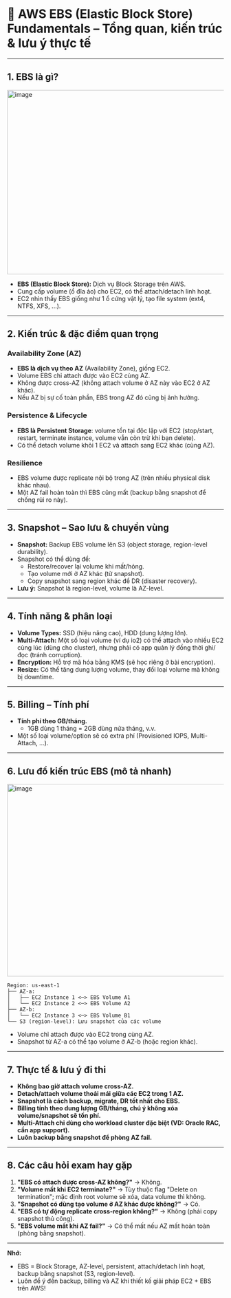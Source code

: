 # 💽 AWS EBS (Elastic Block Store) Fundamentals – Tổng quan, kiến trúc & lưu ý thực tế

---

## 1. EBS là gì?

<img width="852" height="429" alt="image" src="https://github.com/user-attachments/assets/28211147-60ff-43fd-8a79-308edbfc8699" />

- **EBS (Elastic Block Store):** Dịch vụ Block Storage trên AWS.
- Cung cấp volume (ổ đĩa ảo) cho EC2, có thể attach/detach linh hoạt.
- EC2 nhìn thấy EBS giống như 1 ổ cứng vật lý, tạo file system (ext4, NTFS, XFS, ...).

---

## 2. Kiến trúc & đặc điểm quan trọng

### **Availability Zone (AZ)**
- **EBS là dịch vụ theo AZ** (Availability Zone), giống EC2.
- Volume EBS chỉ attach được vào EC2 cùng AZ.
- Không được cross-AZ (không attach volume ở AZ này vào EC2 ở AZ khác).
- Nếu AZ bị sự cố toàn phần, EBS trong AZ đó cũng bị ảnh hưởng.

### **Persistence & Lifecycle**
- **EBS là Persistent Storage**: volume tồn tại độc lập với EC2 (stop/start, restart, terminate instance, volume vẫn còn trừ khi bạn delete).
- Có thể detach volume khỏi 1 EC2 và attach sang EC2 khác (cùng AZ).

### **Resilience**
- EBS volume được replicate nội bộ trong AZ (trên nhiều physical disk khác nhau).
- Một AZ fail hoàn toàn thì EBS cũng mất (backup bằng snapshot để chống rủi ro này).

---

## 3. Snapshot – Sao lưu & chuyển vùng

- **Snapshot:** Backup EBS volume lên S3 (object storage, region-level durability).
- Snapshot có thể dùng để:
  - Restore/recover lại volume khi mất/hỏng.
  - Tạo volume mới ở AZ khác (từ snapshot).
  - Copy snapshot sang region khác để DR (disaster recovery).
- **Lưu ý:** Snapshot là region-level, volume là AZ-level.

---

## 4. Tính năng & phân loại

- **Volume Types:** SSD (hiệu năng cao), HDD (dung lượng lớn).
- **Multi-Attach:** Một số loại volume (ví dụ io2) có thể attach vào nhiều EC2 cùng lúc (dùng cho cluster), nhưng phải có app quản lý đồng thời ghi/đọc (tránh corruption).
- **Encryption:** Hỗ trợ mã hóa bằng KMS (sẽ học riêng ở bài encryption).
- **Resize:** Có thể tăng dung lượng volume, thay đổi loại volume mà không bị downtime.

---

## 5. Billing – Tính phí

- **Tính phí theo GB/tháng.**
  - 1GB dùng 1 tháng = 2GB dùng nửa tháng, v.v.
- Một số loại volume/option sẽ có extra phí (Provisioned IOPS, Multi-Attach, ...).

---

## 6. Lưu đồ kiến trúc EBS (mô tả nhanh)

<img width="840" height="448" alt="image" src="https://github.com/user-attachments/assets/03e1e719-2a03-4fb1-99b2-276fc9c27dc5" />

```
Region: us-east-1
├── AZ-a:
│   ├── EC2 Instance 1 <─> EBS Volume A1
│   └── EC2 Instance 2 <─> EBS Volume A2
├── AZ-b:
│   └── EC2 Instance 3 <─> EBS Volume B1
└── S3 (region-level): Lưu snapshot của các volume
```

- Volume chỉ attach được vào EC2 trong cùng AZ.
- Snapshot từ AZ-a có thể tạo volume ở AZ-b (hoặc region khác).

---

## 7. Thực tế & lưu ý đi thi

- **Không bao giờ attach volume cross-AZ.**
- **Detach/attach volume thoải mái giữa các EC2 trong 1 AZ.**
- **Snapshot là cách backup, migrate, DR tốt nhất cho EBS.**
- **Billing tính theo dung lượng GB/tháng, chú ý không xóa volume/snapshot sẽ tốn phí.**
- **Multi-Attach chỉ dùng cho workload cluster đặc biệt (VD: Oracle RAC, cần app support).**
- **Luôn backup bằng snapshot để phòng AZ fail.**

---

## 8. Các câu hỏi exam hay gặp

1. **"EBS có attach được cross-AZ không?"** → Không.
2. **"Volume mất khi EC2 terminate?"** → Tùy thuộc flag "Delete on termination"; mặc định root volume sẽ xóa, data volume thì không.
3. **"Snapshot có dùng tạo volume ở AZ khác được không?"** → Có.
4. **"EBS có tự động replicate cross-region không?"** → Không (phải copy snapshot thủ công).
5. **"EBS volume mất khi AZ fail?"** → Có thể mất nếu AZ mất hoàn toàn (phòng bằng snapshot).

---

**Nhớ:**  
- EBS = Block Storage, AZ-level, persistent, attach/detach linh hoạt, backup bằng snapshot (S3, region-level).
- Luôn để ý đến backup, billing và AZ khi thiết kế giải pháp EC2 + EBS trên AWS!
